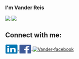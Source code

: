 ### I'm Vander Reis

<!--
**Vander-Reis/Vander-Reis** is a ✨ _special_ ✨ repository because its `README.md` (this file) appears on your GitHub profile.

Here are some ideas to get you started:

- 🔭 I’m currently working on ...
- 🌱 I’m currently learning ...
- 👯 I’m looking to collaborate on ...
- 🤔 I’m looking for help with ...
- 💬 Ask me about ...
- 📫 How to reach me: ...
- 😄 Pronouns: ...
- ⚡ Fun fact: ...
-->

<div>
<img src="https://github-readme-stats.vercel.app/api?username=Vander-Reis&show_icons=true&theme=dracula&include_all_commits=true&count_private=true">
<img src="https://github-readme-stats.vercel.app/api/top-langs/?username=Vander-Reis&layout=compact&langs_count=16&theme=dracula">

</div>

<div>
  <h2>Connect with me:</h2>
  <a  href="https://www.linkedin.com/in/vander-reis-044163201/" target="_blank">
    <img align="center" alt="Vander-linkedin" height="30" width="40" src="https://raw.githubusercontent.com/devicons/devicon/master/icons/linkedin/linkedin-original.svg"                 style="max-width:100%;"/>
  </a>
  
   <a  href="https://www.linkedin.com/in/vander-reis-044163201/" target="_blank">
    <img align="center" alt="Vander-linkedin" height="30" width="40" src="https://raw.githubusercontent.com/devicons/devicon/master/icons/facebook/facebook-original.svg"                 style="max-width:100%;"/>
  </a>
  
  <a  href="https://www.facebook.com/vander.reys/" target="_blank">
    <img align="center" alt="Vander-facebook" height="30" width="30" src="https://cdn.icon-icons.com/icons2/836/PNG/64/Instagram_icon-icons.com_66804.png" style="max-width:100%;"/>
  </a>
</div>

